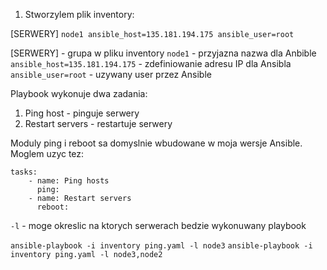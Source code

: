 1. Stworzylem plik inventory: 

[SERWERY]
`node1 ansible_host=135.181.194.175 ansible_user=root`

[SERWERY] - grupa w pliku inventory
`node1` - przyjazna nazwa dla Anbible
`ansible_host=135.181.194.175` - zdefiniowanie adresu IP dla Ansibla
`ansible_user=root` - uzywany user przez Ansible

Playbook wykonuje dwa zadania:
1. Ping host - pinguje serwery
2. Restart servers - restartuje serwery

Moduly ping i reboot sa domyslnie wbudowane w moja wersje Ansible. Moglem uzyc tez:
```
tasks:
    - name: Ping hosts
      ping:
    - name: Restart servers
      reboot:
```
`-l` - moge okreslic na ktorych serwerach bedzie wykonuwany playbook

`ansible-playbook -i inventory ping.yaml -l node3`
`ansible-playbook -i inventory ping.yaml -l node3,node2`